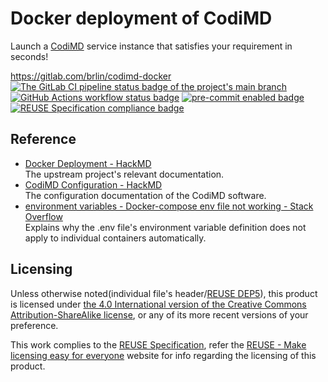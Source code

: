 # Docker deployment of CodiMD

Launch a [CodiMD](https://github.com/hackmdio/codimd) service instance that satisfies your requirement in seconds!

<https://gitlab.com/brlin/codimd-docker>  
[![The GitLab CI pipeline status badge of the project's `main` branch](https://gitlab.com/brlin/codimd-docker/badges/main/pipeline.svg?ignore_skipped=true "Click here to check out the comprehensive status of the GitLab CI pipelines")](https://gitlab.com/brlin/codimd-docker/-/pipelines) [![GitHub Actions workflow status badge](https://github.com/brlin-tw/codimd-docker/actions/workflows/check-potential-problems.yml/badge.svg "GitHub Actions workflow status")](https://github.com/brlin-tw/codimd-docker/actions/workflows/check-potential-problems.yml) [![pre-commit enabled badge](https://img.shields.io/badge/pre--commit-enabled-brightgreen?logo=pre-commit&logoColor=white "This project uses pre-commit to check potential problems")](https://pre-commit.com/) [![REUSE Specification compliance badge](https://api.reuse.software/badge/gitlab.com/brlin/codimd-docker "This project complies to the REUSE specification to decrease software licensing costs")](https://api.reuse.software/info/gitlab.com/brlin/codimd-docker)

## Reference

* [Docker Deployment - HackMD](https://hackmd.io/s/codimd-docker-deployment)  
  The upstream project's relevant documentation.
* [CodiMD Configuration - HackMD](https://hackmd.io/s/codimd-configuration)  
  The configuration documentation of the CodiMD software.
* [environment variables - Docker-compose env file not working - Stack Overflow](https://stackoverflow.com/questions/48495663/docker-compose-env-file-not-working)  
  Explains why the .env file's environment variable definition does not apply to individual containers automatically.

## Licensing

Unless otherwise noted(individual file's header/[REUSE DEP5](.reuse/dep5)), this product is licensed under [the 4.0 International version of the Creative Commons Attribution-ShareAlike license](https://creativecommons.org/licenses/by-sa/4.0/), or any of its more recent versions of your preference.

This work complies to the [REUSE Specification](https://reuse.software/spec/), refer the [REUSE - Make licensing easy for everyone](https://reuse.software/) website for info regarding the licensing of this product.
